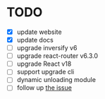 # TODO
- [x] update website
- [x] update docs
- [ ] upgrade inversify v6
- [ ] upgrade react-router v6.3.0
- [ ] upgrade React v18
- [ ] support upgrade cli 
- [ ] dynamic unloading module
- [ ] follow up [the issue](https://github.com/typescript-eslint/typescript-eslint/issues/5468)
